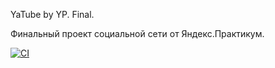 YaTube by YP. Final.

Финальный проект социальной сети от Яндекс.Практикум.

[![CI](https://github.com/yandex-praktikum/hw05_final/actions/workflows/python-app.yml/badge.svg?branch=master)](https://github.com/yandex-praktikum/hw05_final/actions/workflows/python-app.yml)
